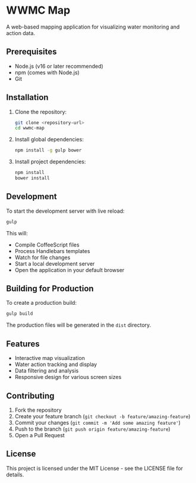 # WWMC Map

A web-based mapping application for visualizing water monitoring and action data.

## Prerequisites

- Node.js (v16 or later recommended)
- npm (comes with Node.js)
- Git

## Installation

1. Clone the repository:
   ```bash
   git clone <repository-url>
   cd wwmc-map
   ```

2. Install global dependencies:
   ```bash
   npm install -g gulp bower
   ```

3. Install project dependencies:
   ```bash
   npm install
   bower install
   ```

## Development

To start the development server with live reload:
```bash
gulp
```

This will:
- Compile CoffeeScript files
- Process Handlebars templates
- Watch for file changes
- Start a local development server
- Open the application in your default browser

## Building for Production

To create a production build:
```bash
gulp build
```

The production files will be generated in the `dist` directory.

## Features

- Interactive map visualization
- Water action tracking and display
- Data filtering and analysis
- Responsive design for various screen sizes

## Contributing

1. Fork the repository
2. Create your feature branch (`git checkout -b feature/amazing-feature`)
3. Commit your changes (`git commit -m 'Add some amazing feature'`)
4. Push to the branch (`git push origin feature/amazing-feature`)
5. Open a Pull Request

## License

This project is licensed under the MIT License - see the LICENSE file for details.

